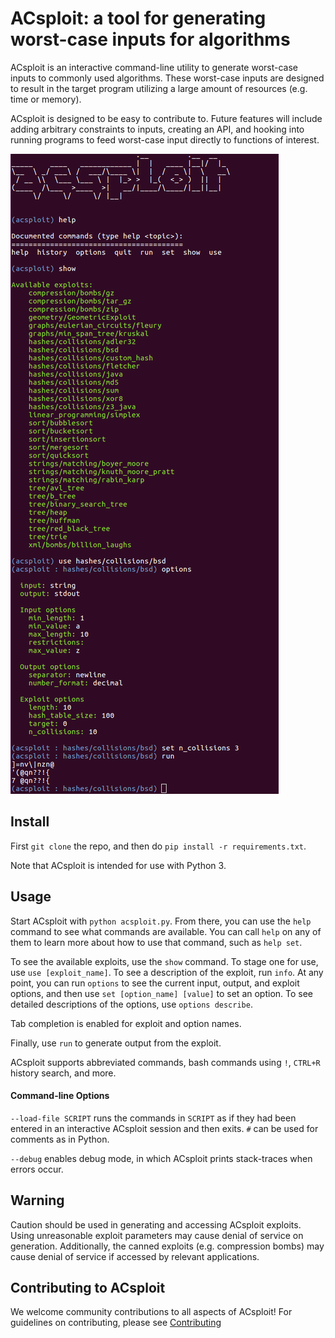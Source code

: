 ACsploit: a tool for generating worst-case inputs for algorithms
=======================================================================

ACsploit is an interactive command-line utility to generate worst-case inputs to commonly used algorithms. These
worst-case inputs are designed to result in the target program utilizing a large amount of resources (e.g. time or memory).

ACsploit is designed to be easy to contribute to. Future features will include adding arbitrary constraints to inputs, 
creating an API, and hooking into running programs to feed worst-case input directly to functions of interest.

![Screenshot](images/acsploit.png)

Install
-------

First `git clone` the repo, and then do `pip install -r requirements.txt`.

Note that ACsploit is intended for use with Python 3.

Usage
-----

Start ACsploit with `python acsploit.py`. From there, you can use the `help` command to see what commands are available.
You can call `help` on any of them to learn more about how to use that command, such as `help set`.

To see the available exploits, use the `show` command. To stage one for use, use `use [exploit_name]`. To see a
description of the exploit, run `info`. At any point, you can run `options` to see the current input, output, and 
exploit options, and then use `set [option_name] [value]` to set an option. To see detailed descriptions of the options,
 use `options describe`.

Tab completion is enabled for exploit and option names.

Finally, use `run` to generate output from the exploit.

ACsploit supports abbreviated commands, bash commands using `!`, `CTRL+R` history search, and more.

#### Command-line Options

`--load-file SCRIPT` runs the commands in `SCRIPT` as if they had been entered in an interactive ACsploit session and then exits. `#` can be used for comments as in Python. 

`--debug` enables debug mode, in which ACsploit prints stack-traces when errors occur.


Warning 
------------------------
Caution should be used in generating and accessing ACsploit exploits. Using unreasonable exploit parameters may cause denial of service on generation. Additionally, the canned exploits (e.g. compression bombs) may cause denial of service if accessed by relevant applications. 


Contributing to ACsploit
------------------------

We welcome community contributions to all aspects of ACsploit! For guidelines on contributing, please see [Contributing](CONTRIBUTING.md)